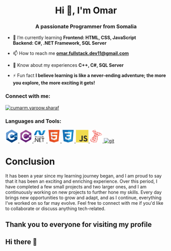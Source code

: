<h1 align="center">Hi 👋, I'm Omar</h1>
<h3 align="center">A passionate Programmer from Somalia</h3>

- 🌱 I’m currently learning **Frontend: HTML, CSS, JavaScript**  
   **Backend: C#, .NET Framework, SQL Server**

- 📫 How to reach me **omar.fullstack.dev11@gmail.com**

- 📄 Know about my experiences **C++, C#, SQL Server**

- ⚡ Fun fact **I believe learning is like a never-ending adventure; the more you explore, the more exciting it gets!**

<h3 align="left">Connect with me:</h3>
<p align="left">
<a href="https://www.facebook.com/cumarm.yaroow.sharaf/" target="blank"><img align="center" src="https://raw.githubusercontent.com/rahuldkjain/github-profile-readme-generator/master/src/images/icons/Social/facebook.svg" alt="cumarm.yaroow.sharaf" height="30" width="40" /></a>
</p>

<h3 align="left">Languages and Tools:</h3>
<p align="left"> 
   <a href="https://www.w3schools.com/cpp/" target="_blank" rel="noreferrer"> 
      <img src="https://raw.githubusercontent.com/devicons/devicon/master/icons/cplusplus/cplusplus-original.svg" alt="cplusplus" width="40" height="40"/> 
   </a> 
   <a href="https://www.w3schools.com/cs/" target="_blank" rel="noreferrer"> 
      <img src="https://raw.githubusercontent.com/devicons/devicon/master/icons/csharp/csharp-original.svg" alt="csharp" width="40" height="40"/> 
   </a> 
   <a href="https://dotnet.microsoft.com/" target="_blank" rel="noreferrer"> 
      <img src="https://raw.githubusercontent.com/devicons/devicon/master/icons/dot-net/dot-net-original-wordmark.svg" alt="dotnet" width="40" height="40"/> 
   </a> 
   <a href="https://www.w3schools.com/html/" target="_blank" rel="noreferrer"> 
      <img src="https://raw.githubusercontent.com/devicons/devicon/master/icons/html5/html5-original.svg" alt="html" width="40" height="40"/> 
   </a> 
   <a href="https://www.w3schools.com/css/" target="_blank" rel="noreferrer"> 
      <img src="https://raw.githubusercontent.com/devicons/devicon/master/icons/css3/css3-original.svg" alt="css" width="40" height="40"/> 
   </a> 
   <a href="https://www.w3schools.com/js/" target="_blank" rel="noreferrer"> 
      <img src="https://raw.githubusercontent.com/devicons/devicon/master/icons/javascript/javascript-original.svg" alt="javascript" width="40" height="40"/> 
   </a> 
   <a href="https://www.microsoft.com/en-us/sql-server" target="_blank" rel="noreferrer"> 
      <img src="https://raw.githubusercontent.com/devicons/devicon/master/icons/microsoftsqlserver/microsoftsqlserver-plain.svg" alt="sqlserver" width="40" height="40"/> 
   </a> 
   <a href="https://git-scm.com/" target="_blank" rel="noreferrer"> 
      <img src="https://www.vectorlogo.zone/logos/git-scm/git-scm-icon.svg" alt="git" width="40" height="40"/> 
   </a> 
</p>

<h1>Conclusion</h1>

It has been a year since my learning journey began, and I am proud to say that it has been an exciting and enriching experience. Over this period, I have completed a few small projects and two larger ones, and I am continuously working on new projects to further hone my skills. Every day brings new opportunities to grow and adapt, and as I continue, everything I’ve worked on so far may evolve. Feel free to connect with me if you'd like to collaborate or discuss anything tech-related.


## Thank you to everyone for visiting my profile ##
## Hi there 👋

<!--
**omardev11/omardev11** is a ✨ _special_ ✨ repository because its `README.md` (this file) appears on your GitHub profile.

Here are some ideas to get you started:

- 🔭 I’m currently working on ...
- 🌱 I’m currently learning ...
- 👯 I’m looking to collaborate on ...
- 🤔 I’m looking for help with ...
- 💬 Ask me about ...
- 📫 How to reach me: ...
- 😄 Pronouns: ...
- ⚡ Fun fact: ...
-->
